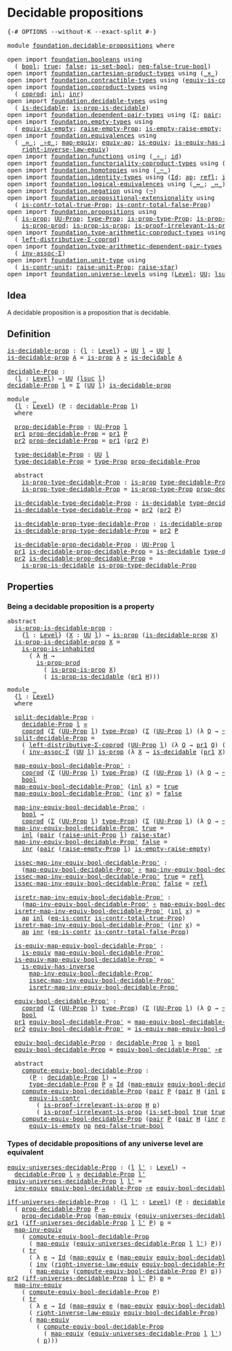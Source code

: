 # Decidable propositions

<pre class="Agda"><a id="35" class="Symbol">{-#</a> <a id="39" class="Keyword">OPTIONS</a> <a id="47" class="Pragma">--without-K</a> <a id="59" class="Pragma">--exact-split</a> <a id="73" class="Symbol">#-}</a>

<a id="78" class="Keyword">module</a> <a id="85" href="foundation.decidable-propositions.html" class="Module">foundation.decidable-propositions</a> <a id="119" class="Keyword">where</a>

<a id="126" class="Keyword">open</a> <a id="131" class="Keyword">import</a> <a id="138" href="foundation.booleans.html" class="Module">foundation.booleans</a> <a id="158" class="Keyword">using</a>
  <a id="166" class="Symbol">(</a> <a id="168" href="foundation.booleans.html#1074" class="Datatype">bool</a><a id="172" class="Symbol">;</a> <a id="174" href="foundation.booleans.html#1098" class="InductiveConstructor">true</a><a id="178" class="Symbol">;</a> <a id="180" href="foundation.booleans.html#1103" class="InductiveConstructor">false</a><a id="185" class="Symbol">;</a> <a id="187" href="foundation.booleans.html#2559" class="Function">is-set-bool</a><a id="198" class="Symbol">;</a> <a id="200" href="foundation.booleans.html#1695" class="Function">neq-false-true-bool</a><a id="219" class="Symbol">)</a>
<a id="221" class="Keyword">open</a> <a id="226" class="Keyword">import</a> <a id="233" href="foundation.cartesian-product-types.html" class="Module">foundation.cartesian-product-types</a> <a id="268" class="Keyword">using</a> <a id="274" class="Symbol">(</a><a id="275" href="foundation-core.cartesian-product-types.html#577" class="Function Operator">_×_</a><a id="278" class="Symbol">)</a>
<a id="280" class="Keyword">open</a> <a id="285" class="Keyword">import</a> <a id="292" href="foundation.contractible-types.html" class="Module">foundation.contractible-types</a> <a id="322" class="Keyword">using</a> <a id="328" class="Symbol">(</a><a id="329" href="foundation-core.contractible-types.html#4304" class="Function">equiv-is-contr</a><a id="343" class="Symbol">;</a> <a id="345" href="foundation-core.contractible-types.html#1299" class="Function">eq-is-contr</a><a id="356" class="Symbol">)</a>
<a id="358" class="Keyword">open</a> <a id="363" class="Keyword">import</a> <a id="370" href="foundation.coproduct-types.html" class="Module">foundation.coproduct-types</a> <a id="397" class="Keyword">using</a>
  <a id="405" class="Symbol">(</a> <a id="407" href="foundation.coproduct-types.html#1168" class="Datatype">coprod</a><a id="413" class="Symbol">;</a> <a id="415" href="foundation.coproduct-types.html#1239" class="InductiveConstructor">inl</a><a id="418" class="Symbol">;</a> <a id="420" href="foundation.coproduct-types.html#1262" class="InductiveConstructor">inr</a><a id="423" class="Symbol">)</a>
<a id="425" class="Keyword">open</a> <a id="430" class="Keyword">import</a> <a id="437" href="foundation.decidable-types.html" class="Module">foundation.decidable-types</a> <a id="464" class="Keyword">using</a>
  <a id="472" class="Symbol">(</a> <a id="474" href="foundation.decidable-types.html#1905" class="Function">is-decidable</a><a id="486" class="Symbol">;</a> <a id="488" href="foundation.decidable-types.html#7651" class="Function">is-prop-is-decidable</a><a id="508" class="Symbol">)</a>
<a id="510" class="Keyword">open</a> <a id="515" class="Keyword">import</a> <a id="522" href="foundation.dependent-pair-types.html" class="Module">foundation.dependent-pair-types</a> <a id="554" class="Keyword">using</a> <a id="560" class="Symbol">(</a><a id="561" href="foundation-core.dependent-pair-types.html#502" class="Record">Σ</a><a id="562" class="Symbol">;</a> <a id="564" href="foundation-core.dependent-pair-types.html#575" class="InductiveConstructor">pair</a><a id="568" class="Symbol">;</a> <a id="570" href="foundation-core.dependent-pair-types.html#592" class="Field">pr1</a><a id="573" class="Symbol">;</a> <a id="575" href="foundation-core.dependent-pair-types.html#604" class="Field">pr2</a><a id="578" class="Symbol">)</a>
<a id="580" class="Keyword">open</a> <a id="585" class="Keyword">import</a> <a id="592" href="foundation.empty-types.html" class="Module">foundation.empty-types</a> <a id="615" class="Keyword">using</a>
  <a id="623" class="Symbol">(</a> <a id="625" href="foundation-core.empty-types.html#2100" class="Function">equiv-is-empty</a><a id="639" class="Symbol">;</a> <a id="641" href="foundation.empty-types.html#2872" class="Function">raise-empty-Prop</a><a id="657" class="Symbol">;</a> <a id="659" href="foundation.empty-types.html#3022" class="Function">is-empty-raise-empty</a><a id="679" class="Symbol">;</a> <a id="681" href="foundation-core.empty-types.html#1147" class="Function">ex-falso</a><a id="689" class="Symbol">)</a>
<a id="691" class="Keyword">open</a> <a id="696" class="Keyword">import</a> <a id="703" href="foundation.equivalences.html" class="Module">foundation.equivalences</a> <a id="727" class="Keyword">using</a>
  <a id="735" class="Symbol">(</a> <a id="737" href="foundation-core.equivalences.html#1607" class="Function Operator">_≃_</a><a id="740" class="Symbol">;</a> <a id="742" href="foundation-core.equivalences.html#7855" class="Function Operator">_∘e_</a><a id="746" class="Symbol">;</a> <a id="748" href="foundation-core.equivalences.html#1807" class="Function">map-equiv</a><a id="757" class="Symbol">;</a> <a id="759" href="foundation-core.equivalences.html#16732" class="Function">equiv-ap</a><a id="767" class="Symbol">;</a> <a id="769" href="foundation-core.equivalences.html#1542" class="Function">is-equiv</a><a id="777" class="Symbol">;</a> <a id="779" href="foundation-core.equivalences.html#2999" class="Function">is-equiv-has-inverse</a><a id="799" class="Symbol">;</a> <a id="801" href="foundation-core.equivalences.html#5707" class="Function">inv-equiv</a><a id="810" class="Symbol">;</a> <a id="812" href="foundation-core.equivalences.html#5022" class="Function">map-inv-equiv</a><a id="825" class="Symbol">;</a>
    <a id="831" href="foundation.equivalences.html#15445" class="Function">right-inverse-law-equiv</a><a id="854" class="Symbol">)</a>
<a id="856" class="Keyword">open</a> <a id="861" class="Keyword">import</a> <a id="868" href="foundation.functions.html" class="Module">foundation.functions</a> <a id="889" class="Keyword">using</a> <a id="895" class="Symbol">(</a><a id="896" href="foundation-core.functions.html#407" class="Function Operator">_∘_</a><a id="899" class="Symbol">;</a> <a id="901" href="foundation-core.functions.html#309" class="Function">id</a><a id="903" class="Symbol">)</a>
<a id="905" class="Keyword">open</a> <a id="910" class="Keyword">import</a> <a id="917" href="foundation.functoriality-coproduct-types.html" class="Module">foundation.functoriality-coproduct-types</a> <a id="958" class="Keyword">using</a> <a id="964" class="Symbol">(</a><a id="965" href="foundation.functoriality-coproduct-types.html#4569" class="Function">equiv-coprod</a><a id="977" class="Symbol">)</a>
<a id="979" class="Keyword">open</a> <a id="984" class="Keyword">import</a> <a id="991" href="foundation.homotopies.html" class="Module">foundation.homotopies</a> <a id="1013" class="Keyword">using</a> <a id="1019" class="Symbol">(</a><a id="1020" href="foundation-core.homotopies.html#545" class="Function Operator">_~_</a><a id="1023" class="Symbol">)</a>
<a id="1025" class="Keyword">open</a> <a id="1030" class="Keyword">import</a> <a id="1037" href="foundation.identity-types.html" class="Module">foundation.identity-types</a> <a id="1063" class="Keyword">using</a> <a id="1069" class="Symbol">(</a><a id="1070" href="foundation-core.identity-types.html#641" class="Datatype">Id</a><a id="1072" class="Symbol">;</a> <a id="1074" href="foundation-core.identity-types.html#2853" class="Function">ap</a><a id="1076" class="Symbol">;</a> <a id="1078" href="foundation-core.identity-types.html#694" class="InductiveConstructor">refl</a><a id="1082" class="Symbol">;</a> <a id="1084" href="foundation-core.identity-types.html#1552" class="Function">inv</a><a id="1087" class="Symbol">;</a> <a id="1089" href="foundation-core.identity-types.html#4583" class="Function">tr</a><a id="1091" class="Symbol">)</a>
<a id="1093" class="Keyword">open</a> <a id="1098" class="Keyword">import</a> <a id="1105" href="foundation.logical-equivalences.html" class="Module">foundation.logical-equivalences</a> <a id="1137" class="Keyword">using</a> <a id="1143" class="Symbol">(</a><a id="1144" href="foundation-core.logical-equivalences.html#886" class="Function Operator">_↔_</a><a id="1147" class="Symbol">;</a> <a id="1149" href="foundation-core.logical-equivalences.html#1025" class="Function Operator">_⇔_</a><a id="1152" class="Symbol">)</a>
<a id="1154" class="Keyword">open</a> <a id="1159" class="Keyword">import</a> <a id="1166" href="foundation.negation.html" class="Module">foundation.negation</a> <a id="1186" class="Keyword">using</a> <a id="1192" class="Symbol">(</a><a id="1193" href="foundation-core.negation.html#452" class="Function">¬</a><a id="1194" class="Symbol">)</a>
<a id="1196" class="Keyword">open</a> <a id="1201" class="Keyword">import</a> <a id="1208" href="foundation.propositional-extensionality.html" class="Module">foundation.propositional-extensionality</a> <a id="1248" class="Keyword">using</a>
  <a id="1256" class="Symbol">(</a> <a id="1258" href="foundation.propositional-extensionality.html#3837" class="Function">is-contr-total-true-Prop</a><a id="1282" class="Symbol">;</a> <a id="1284" href="foundation.propositional-extensionality.html#4601" class="Function">is-contr-total-false-Prop</a><a id="1309" class="Symbol">)</a>
<a id="1311" class="Keyword">open</a> <a id="1316" class="Keyword">import</a> <a id="1323" href="foundation.propositions.html" class="Module">foundation.propositions</a> <a id="1347" class="Keyword">using</a>
  <a id="1355" class="Symbol">(</a> <a id="1357" href="foundation-core.propositions.html#1295" class="Function">is-prop</a><a id="1364" class="Symbol">;</a> <a id="1366" href="foundation-core.propositions.html#1380" class="Function">UU-Prop</a><a id="1373" class="Symbol">;</a> <a id="1375" href="foundation-core.propositions.html#1482" class="Function">type-Prop</a><a id="1384" class="Symbol">;</a> <a id="1386" href="foundation-core.propositions.html#1549" class="Function">is-prop-type-Prop</a><a id="1403" class="Symbol">;</a> <a id="1405" href="foundation-core.propositions.html#1962" class="Function">is-prop-is-inhabited</a><a id="1425" class="Symbol">;</a>
    <a id="1431" href="foundation-core.propositions.html#5714" class="Function">is-prop-prod</a><a id="1443" class="Symbol">;</a> <a id="1445" href="foundation-core.propositions.html#10900" class="Function">is-prop-is-prop</a><a id="1460" class="Symbol">;</a> <a id="1462" href="foundation-core.propositions.html#3036" class="Function">is-proof-irrelevant-is-prop</a><a id="1489" class="Symbol">)</a>
<a id="1491" class="Keyword">open</a> <a id="1496" class="Keyword">import</a> <a id="1503" href="foundation.type-arithmetic-coproduct-types.html" class="Module">foundation.type-arithmetic-coproduct-types</a> <a id="1546" class="Keyword">using</a>
  <a id="1554" class="Symbol">(</a> <a id="1556" href="foundation.type-arithmetic-coproduct-types.html#7217" class="Function">left-distributive-Σ-coprod</a><a id="1582" class="Symbol">)</a>
<a id="1584" class="Keyword">open</a> <a id="1589" class="Keyword">import</a> <a id="1596" href="foundation.type-arithmetic-dependent-pair-types.html" class="Module">foundation.type-arithmetic-dependent-pair-types</a> <a id="1644" class="Keyword">using</a>
  <a id="1652" class="Symbol">(</a> <a id="1654" href="foundation-core.type-arithmetic-dependent-pair-types.html#5795" class="Function">inv-assoc-Σ</a><a id="1665" class="Symbol">)</a>
<a id="1667" class="Keyword">open</a> <a id="1672" class="Keyword">import</a> <a id="1679" href="foundation.unit-type.html" class="Module">foundation.unit-type</a> <a id="1700" class="Keyword">using</a>
  <a id="1708" class="Symbol">(</a> <a id="1710" href="foundation.unit-type.html#2015" class="Function">is-contr-unit</a><a id="1723" class="Symbol">;</a> <a id="1725" href="foundation.unit-type.html#3593" class="Function">raise-unit-Prop</a><a id="1740" class="Symbol">;</a> <a id="1742" href="foundation.unit-type.html#1779" class="Function">raise-star</a><a id="1752" class="Symbol">)</a>
<a id="1754" class="Keyword">open</a> <a id="1759" class="Keyword">import</a> <a id="1766" href="foundation.universe-levels.html" class="Module">foundation.universe-levels</a> <a id="1793" class="Keyword">using</a> <a id="1799" class="Symbol">(</a><a id="1800" href="Agda.Primitive.html#597" class="Postulate">Level</a><a id="1805" class="Symbol">;</a> <a id="1807" href="foundation-core.universe-levels.html#222" class="Primitive">UU</a><a id="1809" class="Symbol">;</a> <a id="1811" href="Agda.Primitive.html#780" class="Primitive">lsuc</a><a id="1815" class="Symbol">;</a> <a id="1817" href="Agda.Primitive.html#764" class="Primitive">lzero</a><a id="1822" class="Symbol">)</a>
</pre>
## Idea

A decidable proposition is a proposition that is decidable.

## Definition

<pre class="Agda"><a id="is-decidable-prop"></a><a id="1922" href="foundation.decidable-propositions.html#1922" class="Function">is-decidable-prop</a> <a id="1940" class="Symbol">:</a> <a id="1942" class="Symbol">{</a><a id="1943" href="foundation.decidable-propositions.html#1943" class="Bound">l</a> <a id="1945" class="Symbol">:</a> <a id="1947" href="Agda.Primitive.html#597" class="Postulate">Level</a><a id="1952" class="Symbol">}</a> <a id="1954" class="Symbol">→</a> <a id="1956" href="foundation-core.universe-levels.html#222" class="Primitive">UU</a> <a id="1959" href="foundation.decidable-propositions.html#1943" class="Bound">l</a> <a id="1961" class="Symbol">→</a> <a id="1963" href="foundation-core.universe-levels.html#222" class="Primitive">UU</a> <a id="1966" href="foundation.decidable-propositions.html#1943" class="Bound">l</a>
<a id="1968" href="foundation.decidable-propositions.html#1922" class="Function">is-decidable-prop</a> <a id="1986" href="foundation.decidable-propositions.html#1986" class="Bound">A</a> <a id="1988" class="Symbol">=</a> <a id="1990" href="foundation-core.propositions.html#1295" class="Function">is-prop</a> <a id="1998" href="foundation.decidable-propositions.html#1986" class="Bound">A</a> <a id="2000" href="foundation-core.cartesian-product-types.html#577" class="Function Operator">×</a> <a id="2002" href="foundation.decidable-types.html#1905" class="Function">is-decidable</a> <a id="2015" href="foundation.decidable-propositions.html#1986" class="Bound">A</a>

<a id="decidable-Prop"></a><a id="2018" href="foundation.decidable-propositions.html#2018" class="Function">decidable-Prop</a> <a id="2033" class="Symbol">:</a>
  <a id="2037" class="Symbol">(</a><a id="2038" href="foundation.decidable-propositions.html#2038" class="Bound">l</a> <a id="2040" class="Symbol">:</a> <a id="2042" href="Agda.Primitive.html#597" class="Postulate">Level</a><a id="2047" class="Symbol">)</a> <a id="2049" class="Symbol">→</a> <a id="2051" href="foundation-core.universe-levels.html#222" class="Primitive">UU</a> <a id="2054" class="Symbol">(</a><a id="2055" href="Agda.Primitive.html#780" class="Primitive">lsuc</a> <a id="2060" href="foundation.decidable-propositions.html#2038" class="Bound">l</a><a id="2061" class="Symbol">)</a>
<a id="2063" href="foundation.decidable-propositions.html#2018" class="Function">decidable-Prop</a> <a id="2078" href="foundation.decidable-propositions.html#2078" class="Bound">l</a> <a id="2080" class="Symbol">=</a> <a id="2082" href="foundation-core.dependent-pair-types.html#502" class="Record">Σ</a> <a id="2084" class="Symbol">(</a><a id="2085" href="foundation-core.universe-levels.html#222" class="Primitive">UU</a> <a id="2088" href="foundation.decidable-propositions.html#2078" class="Bound">l</a><a id="2089" class="Symbol">)</a> <a id="2091" href="foundation.decidable-propositions.html#1922" class="Function">is-decidable-prop</a>

<a id="2110" class="Keyword">module</a> <a id="2117" href="foundation.decidable-propositions.html#2117" class="Module">_</a>
  <a id="2121" class="Symbol">{</a><a id="2122" href="foundation.decidable-propositions.html#2122" class="Bound">l</a> <a id="2124" class="Symbol">:</a> <a id="2126" href="Agda.Primitive.html#597" class="Postulate">Level</a><a id="2131" class="Symbol">}</a> <a id="2133" class="Symbol">(</a><a id="2134" href="foundation.decidable-propositions.html#2134" class="Bound">P</a> <a id="2136" class="Symbol">:</a> <a id="2138" href="foundation.decidable-propositions.html#2018" class="Function">decidable-Prop</a> <a id="2153" href="foundation.decidable-propositions.html#2122" class="Bound">l</a><a id="2154" class="Symbol">)</a>
  <a id="2158" class="Keyword">where</a>

  <a id="2167" href="foundation.decidable-propositions.html#2167" class="Function">prop-decidable-Prop</a> <a id="2187" class="Symbol">:</a> <a id="2189" href="foundation-core.propositions.html#1380" class="Function">UU-Prop</a> <a id="2197" href="foundation.decidable-propositions.html#2122" class="Bound">l</a>
  <a id="2201" href="foundation-core.dependent-pair-types.html#592" class="Field">pr1</a> <a id="2205" href="foundation.decidable-propositions.html#2167" class="Function">prop-decidable-Prop</a> <a id="2225" class="Symbol">=</a> <a id="2227" href="foundation-core.dependent-pair-types.html#592" class="Field">pr1</a> <a id="2231" href="foundation.decidable-propositions.html#2134" class="Bound">P</a>
  <a id="2235" href="foundation-core.dependent-pair-types.html#604" class="Field">pr2</a> <a id="2239" href="foundation.decidable-propositions.html#2167" class="Function">prop-decidable-Prop</a> <a id="2259" class="Symbol">=</a> <a id="2261" href="foundation-core.dependent-pair-types.html#592" class="Field">pr1</a> <a id="2265" class="Symbol">(</a><a id="2266" href="foundation-core.dependent-pair-types.html#604" class="Field">pr2</a> <a id="2270" href="foundation.decidable-propositions.html#2134" class="Bound">P</a><a id="2271" class="Symbol">)</a>

  <a id="2276" href="foundation.decidable-propositions.html#2276" class="Function">type-decidable-Prop</a> <a id="2296" class="Symbol">:</a> <a id="2298" href="foundation-core.universe-levels.html#222" class="Primitive">UU</a> <a id="2301" href="foundation.decidable-propositions.html#2122" class="Bound">l</a>
  <a id="2305" href="foundation.decidable-propositions.html#2276" class="Function">type-decidable-Prop</a> <a id="2325" class="Symbol">=</a> <a id="2327" href="foundation-core.propositions.html#1482" class="Function">type-Prop</a> <a id="2337" href="foundation.decidable-propositions.html#2167" class="Function">prop-decidable-Prop</a>

  <a id="2360" class="Keyword">abstract</a>
    <a id="2373" href="foundation.decidable-propositions.html#2373" class="Function">is-prop-type-decidable-Prop</a> <a id="2401" class="Symbol">:</a> <a id="2403" href="foundation-core.propositions.html#1295" class="Function">is-prop</a> <a id="2411" href="foundation.decidable-propositions.html#2276" class="Function">type-decidable-Prop</a>
    <a id="2435" href="foundation.decidable-propositions.html#2373" class="Function">is-prop-type-decidable-Prop</a> <a id="2463" class="Symbol">=</a> <a id="2465" href="foundation-core.propositions.html#1549" class="Function">is-prop-type-Prop</a> <a id="2483" href="foundation.decidable-propositions.html#2167" class="Function">prop-decidable-Prop</a>

  <a id="2506" href="foundation.decidable-propositions.html#2506" class="Function">is-decidable-type-decidable-Prop</a> <a id="2539" class="Symbol">:</a> <a id="2541" href="foundation.decidable-types.html#1905" class="Function">is-decidable</a> <a id="2554" href="foundation.decidable-propositions.html#2276" class="Function">type-decidable-Prop</a>
  <a id="2576" href="foundation.decidable-propositions.html#2506" class="Function">is-decidable-type-decidable-Prop</a> <a id="2609" class="Symbol">=</a> <a id="2611" href="foundation-core.dependent-pair-types.html#604" class="Field">pr2</a> <a id="2615" class="Symbol">(</a><a id="2616" href="foundation-core.dependent-pair-types.html#604" class="Field">pr2</a> <a id="2620" href="foundation.decidable-propositions.html#2134" class="Bound">P</a><a id="2621" class="Symbol">)</a>

  <a id="2626" href="foundation.decidable-propositions.html#2626" class="Function">is-decidable-prop-type-decidable-Prop</a> <a id="2664" class="Symbol">:</a> <a id="2666" href="foundation.decidable-propositions.html#1922" class="Function">is-decidable-prop</a> <a id="2684" href="foundation.decidable-propositions.html#2276" class="Function">type-decidable-Prop</a>
  <a id="2706" href="foundation.decidable-propositions.html#2626" class="Function">is-decidable-prop-type-decidable-Prop</a> <a id="2744" class="Symbol">=</a> <a id="2746" href="foundation-core.dependent-pair-types.html#604" class="Field">pr2</a> <a id="2750" href="foundation.decidable-propositions.html#2134" class="Bound">P</a>

  <a id="2755" href="foundation.decidable-propositions.html#2755" class="Function">is-decidable-prop-decidable-Prop</a> <a id="2788" class="Symbol">:</a> <a id="2790" href="foundation-core.propositions.html#1380" class="Function">UU-Prop</a> <a id="2798" href="foundation.decidable-propositions.html#2122" class="Bound">l</a>
  <a id="2802" href="foundation-core.dependent-pair-types.html#592" class="Field">pr1</a> <a id="2806" href="foundation.decidable-propositions.html#2755" class="Function">is-decidable-prop-decidable-Prop</a> <a id="2839" class="Symbol">=</a> <a id="2841" href="foundation.decidable-types.html#1905" class="Function">is-decidable</a> <a id="2854" href="foundation.decidable-propositions.html#2276" class="Function">type-decidable-Prop</a>
  <a id="2876" href="foundation-core.dependent-pair-types.html#604" class="Field">pr2</a> <a id="2880" href="foundation.decidable-propositions.html#2755" class="Function">is-decidable-prop-decidable-Prop</a> <a id="2913" class="Symbol">=</a>
    <a id="2919" href="foundation.decidable-types.html#7651" class="Function">is-prop-is-decidable</a> <a id="2940" href="foundation.decidable-propositions.html#2373" class="Function">is-prop-type-decidable-Prop</a>
</pre>
## Properties

### Being a decidable proposition is a property

<pre class="Agda"><a id="3045" class="Keyword">abstract</a>
  <a id="is-prop-is-decidable-prop"></a><a id="3056" href="foundation.decidable-propositions.html#3056" class="Function">is-prop-is-decidable-prop</a> <a id="3082" class="Symbol">:</a>
    <a id="3088" class="Symbol">{</a><a id="3089" href="foundation.decidable-propositions.html#3089" class="Bound">l</a> <a id="3091" class="Symbol">:</a> <a id="3093" href="Agda.Primitive.html#597" class="Postulate">Level</a><a id="3098" class="Symbol">}</a> <a id="3100" class="Symbol">(</a><a id="3101" href="foundation.decidable-propositions.html#3101" class="Bound">X</a> <a id="3103" class="Symbol">:</a> <a id="3105" href="foundation-core.universe-levels.html#222" class="Primitive">UU</a> <a id="3108" href="foundation.decidable-propositions.html#3089" class="Bound">l</a><a id="3109" class="Symbol">)</a> <a id="3111" class="Symbol">→</a> <a id="3113" href="foundation-core.propositions.html#1295" class="Function">is-prop</a> <a id="3121" class="Symbol">(</a><a id="3122" href="foundation.decidable-propositions.html#1922" class="Function">is-decidable-prop</a> <a id="3140" href="foundation.decidable-propositions.html#3101" class="Bound">X</a><a id="3141" class="Symbol">)</a>
  <a id="3145" href="foundation.decidable-propositions.html#3056" class="Function">is-prop-is-decidable-prop</a> <a id="3171" href="foundation.decidable-propositions.html#3171" class="Bound">X</a> <a id="3173" class="Symbol">=</a>
    <a id="3179" href="foundation-core.propositions.html#1962" class="Function">is-prop-is-inhabited</a>
      <a id="3206" class="Symbol">(</a> <a id="3208" class="Symbol">λ</a> <a id="3210" href="foundation.decidable-propositions.html#3210" class="Bound">H</a> <a id="3212" class="Symbol">→</a>
        <a id="3222" href="foundation-core.propositions.html#5714" class="Function">is-prop-prod</a>
          <a id="3245" class="Symbol">(</a> <a id="3247" href="foundation-core.propositions.html#10900" class="Function">is-prop-is-prop</a> <a id="3263" href="foundation.decidable-propositions.html#3171" class="Bound">X</a><a id="3264" class="Symbol">)</a>
          <a id="3276" class="Symbol">(</a> <a id="3278" href="foundation.decidable-types.html#7651" class="Function">is-prop-is-decidable</a> <a id="3299" class="Symbol">(</a><a id="3300" href="foundation-core.dependent-pair-types.html#592" class="Field">pr1</a> <a id="3304" href="foundation.decidable-propositions.html#3210" class="Bound">H</a><a id="3305" class="Symbol">)))</a>
</pre>
<pre class="Agda"><a id="3322" class="Keyword">module</a> <a id="3329" href="foundation.decidable-propositions.html#3329" class="Module">_</a>
  <a id="3333" class="Symbol">{</a><a id="3334" href="foundation.decidable-propositions.html#3334" class="Bound">l</a> <a id="3336" class="Symbol">:</a> <a id="3338" href="Agda.Primitive.html#597" class="Postulate">Level</a><a id="3343" class="Symbol">}</a>
  <a id="3347" class="Keyword">where</a>
  
  <a id="3358" href="foundation.decidable-propositions.html#3358" class="Function">split-decidable-Prop</a> <a id="3379" class="Symbol">:</a>
    <a id="3385" href="foundation.decidable-propositions.html#2018" class="Function">decidable-Prop</a> <a id="3400" href="foundation.decidable-propositions.html#3334" class="Bound">l</a> <a id="3402" href="foundation-core.equivalences.html#1607" class="Function Operator">≃</a>
    <a id="3408" href="foundation.coproduct-types.html#1168" class="Datatype">coprod</a> <a id="3415" class="Symbol">(</a><a id="3416" href="foundation-core.dependent-pair-types.html#502" class="Record">Σ</a> <a id="3418" class="Symbol">(</a><a id="3419" href="foundation-core.propositions.html#1380" class="Function">UU-Prop</a> <a id="3427" href="foundation.decidable-propositions.html#3334" class="Bound">l</a><a id="3428" class="Symbol">)</a> <a id="3430" href="foundation-core.propositions.html#1482" class="Function">type-Prop</a><a id="3439" class="Symbol">)</a> <a id="3441" class="Symbol">(</a><a id="3442" href="foundation-core.dependent-pair-types.html#502" class="Record">Σ</a> <a id="3444" class="Symbol">(</a><a id="3445" href="foundation-core.propositions.html#1380" class="Function">UU-Prop</a> <a id="3453" href="foundation.decidable-propositions.html#3334" class="Bound">l</a><a id="3454" class="Symbol">)</a> <a id="3456" class="Symbol">(λ</a> <a id="3459" href="foundation.decidable-propositions.html#3459" class="Bound">Q</a> <a id="3461" class="Symbol">→</a> <a id="3463" href="foundation-core.negation.html#452" class="Function">¬</a> <a id="3465" class="Symbol">(</a><a id="3466" href="foundation-core.propositions.html#1482" class="Function">type-Prop</a> <a id="3476" href="foundation.decidable-propositions.html#3459" class="Bound">Q</a><a id="3477" class="Symbol">)))</a>
  <a id="3483" href="foundation.decidable-propositions.html#3358" class="Function">split-decidable-Prop</a> <a id="3504" class="Symbol">=</a>
    <a id="3510" class="Symbol">(</a> <a id="3512" href="foundation.type-arithmetic-coproduct-types.html#7217" class="Function">left-distributive-Σ-coprod</a> <a id="3539" class="Symbol">(</a><a id="3540" href="foundation-core.propositions.html#1380" class="Function">UU-Prop</a> <a id="3548" href="foundation.decidable-propositions.html#3334" class="Bound">l</a><a id="3549" class="Symbol">)</a> <a id="3551" class="Symbol">(λ</a> <a id="3554" href="foundation.decidable-propositions.html#3554" class="Bound">Q</a> <a id="3556" class="Symbol">→</a> <a id="3558" href="foundation-core.dependent-pair-types.html#592" class="Field">pr1</a> <a id="3562" href="foundation.decidable-propositions.html#3554" class="Bound">Q</a><a id="3563" class="Symbol">)</a> <a id="3565" class="Symbol">(λ</a> <a id="3568" href="foundation.decidable-propositions.html#3568" class="Bound">Q</a> <a id="3570" class="Symbol">→</a> <a id="3572" href="foundation-core.negation.html#452" class="Function">¬</a> <a id="3574" class="Symbol">(</a><a id="3575" href="foundation-core.dependent-pair-types.html#592" class="Field">pr1</a> <a id="3579" href="foundation.decidable-propositions.html#3568" class="Bound">Q</a><a id="3580" class="Symbol">)))</a> <a id="3584" href="foundation-core.equivalences.html#7855" class="Function Operator">∘e</a>
    <a id="3591" class="Symbol">(</a> <a id="3593" href="foundation-core.type-arithmetic-dependent-pair-types.html#5795" class="Function">inv-assoc-Σ</a> <a id="3605" class="Symbol">(</a><a id="3606" href="foundation-core.universe-levels.html#222" class="Primitive">UU</a> <a id="3609" href="foundation.decidable-propositions.html#3334" class="Bound">l</a><a id="3610" class="Symbol">)</a> <a id="3612" href="foundation-core.propositions.html#1295" class="Function">is-prop</a> <a id="3620" class="Symbol">(λ</a> <a id="3623" href="foundation.decidable-propositions.html#3623" class="Bound">X</a> <a id="3625" class="Symbol">→</a> <a id="3627" href="foundation.decidable-types.html#1905" class="Function">is-decidable</a> <a id="3640" class="Symbol">(</a><a id="3641" href="foundation-core.dependent-pair-types.html#592" class="Field">pr1</a> <a id="3645" href="foundation.decidable-propositions.html#3623" class="Bound">X</a><a id="3646" class="Symbol">)))</a>

  <a id="3653" href="foundation.decidable-propositions.html#3653" class="Function">map-equiv-bool-decidable-Prop&#39;</a> <a id="3684" class="Symbol">:</a>
    <a id="3690" href="foundation.coproduct-types.html#1168" class="Datatype">coprod</a> <a id="3697" class="Symbol">(</a><a id="3698" href="foundation-core.dependent-pair-types.html#502" class="Record">Σ</a> <a id="3700" class="Symbol">(</a><a id="3701" href="foundation-core.propositions.html#1380" class="Function">UU-Prop</a> <a id="3709" href="foundation.decidable-propositions.html#3334" class="Bound">l</a><a id="3710" class="Symbol">)</a> <a id="3712" href="foundation-core.propositions.html#1482" class="Function">type-Prop</a><a id="3721" class="Symbol">)</a> <a id="3723" class="Symbol">(</a><a id="3724" href="foundation-core.dependent-pair-types.html#502" class="Record">Σ</a> <a id="3726" class="Symbol">(</a><a id="3727" href="foundation-core.propositions.html#1380" class="Function">UU-Prop</a> <a id="3735" href="foundation.decidable-propositions.html#3334" class="Bound">l</a><a id="3736" class="Symbol">)</a> <a id="3738" class="Symbol">(λ</a> <a id="3741" href="foundation.decidable-propositions.html#3741" class="Bound">Q</a> <a id="3743" class="Symbol">→</a> <a id="3745" href="foundation-core.negation.html#452" class="Function">¬</a> <a id="3747" class="Symbol">(</a><a id="3748" href="foundation-core.propositions.html#1482" class="Function">type-Prop</a> <a id="3758" href="foundation.decidable-propositions.html#3741" class="Bound">Q</a><a id="3759" class="Symbol">)))</a> <a id="3763" class="Symbol">→</a>
    <a id="3769" href="foundation.booleans.html#1074" class="Datatype">bool</a>
  <a id="3776" href="foundation.decidable-propositions.html#3653" class="Function">map-equiv-bool-decidable-Prop&#39;</a> <a id="3807" class="Symbol">(</a><a id="3808" href="foundation.coproduct-types.html#1239" class="InductiveConstructor">inl</a> <a id="3812" href="foundation.decidable-propositions.html#3812" class="Bound">x</a><a id="3813" class="Symbol">)</a> <a id="3815" class="Symbol">=</a> <a id="3817" href="foundation.booleans.html#1098" class="InductiveConstructor">true</a>
  <a id="3824" href="foundation.decidable-propositions.html#3653" class="Function">map-equiv-bool-decidable-Prop&#39;</a> <a id="3855" class="Symbol">(</a><a id="3856" href="foundation.coproduct-types.html#1262" class="InductiveConstructor">inr</a> <a id="3860" href="foundation.decidable-propositions.html#3860" class="Bound">x</a><a id="3861" class="Symbol">)</a> <a id="3863" class="Symbol">=</a> <a id="3865" href="foundation.booleans.html#1103" class="InductiveConstructor">false</a>

  <a id="3874" href="foundation.decidable-propositions.html#3874" class="Function">map-inv-equiv-bool-decidable-Prop&#39;</a> <a id="3909" class="Symbol">:</a>
    <a id="3915" href="foundation.booleans.html#1074" class="Datatype">bool</a> <a id="3920" class="Symbol">→</a>
    <a id="3926" href="foundation.coproduct-types.html#1168" class="Datatype">coprod</a> <a id="3933" class="Symbol">(</a><a id="3934" href="foundation-core.dependent-pair-types.html#502" class="Record">Σ</a> <a id="3936" class="Symbol">(</a><a id="3937" href="foundation-core.propositions.html#1380" class="Function">UU-Prop</a> <a id="3945" href="foundation.decidable-propositions.html#3334" class="Bound">l</a><a id="3946" class="Symbol">)</a> <a id="3948" href="foundation-core.propositions.html#1482" class="Function">type-Prop</a><a id="3957" class="Symbol">)</a> <a id="3959" class="Symbol">(</a><a id="3960" href="foundation-core.dependent-pair-types.html#502" class="Record">Σ</a> <a id="3962" class="Symbol">(</a><a id="3963" href="foundation-core.propositions.html#1380" class="Function">UU-Prop</a> <a id="3971" href="foundation.decidable-propositions.html#3334" class="Bound">l</a><a id="3972" class="Symbol">)</a> <a id="3974" class="Symbol">(λ</a> <a id="3977" href="foundation.decidable-propositions.html#3977" class="Bound">Q</a> <a id="3979" class="Symbol">→</a> <a id="3981" href="foundation-core.negation.html#452" class="Function">¬</a> <a id="3983" class="Symbol">(</a><a id="3984" href="foundation-core.propositions.html#1482" class="Function">type-Prop</a> <a id="3994" href="foundation.decidable-propositions.html#3977" class="Bound">Q</a><a id="3995" class="Symbol">)))</a>
  <a id="4001" href="foundation.decidable-propositions.html#3874" class="Function">map-inv-equiv-bool-decidable-Prop&#39;</a> <a id="4036" href="foundation.booleans.html#1098" class="InductiveConstructor">true</a> <a id="4041" class="Symbol">=</a>
    <a id="4047" href="foundation.coproduct-types.html#1239" class="InductiveConstructor">inl</a> <a id="4051" class="Symbol">(</a><a id="4052" href="foundation-core.dependent-pair-types.html#575" class="InductiveConstructor">pair</a> <a id="4057" class="Symbol">(</a><a id="4058" href="foundation.unit-type.html#3593" class="Function">raise-unit-Prop</a> <a id="4074" href="foundation.decidable-propositions.html#3334" class="Bound">l</a><a id="4075" class="Symbol">)</a> <a id="4077" href="foundation.unit-type.html#1779" class="Function">raise-star</a><a id="4087" class="Symbol">)</a>
  <a id="4091" href="foundation.decidable-propositions.html#3874" class="Function">map-inv-equiv-bool-decidable-Prop&#39;</a> <a id="4126" href="foundation.booleans.html#1103" class="InductiveConstructor">false</a> <a id="4132" class="Symbol">=</a>
    <a id="4138" href="foundation.coproduct-types.html#1262" class="InductiveConstructor">inr</a> <a id="4142" class="Symbol">(</a><a id="4143" href="foundation-core.dependent-pair-types.html#575" class="InductiveConstructor">pair</a> <a id="4148" class="Symbol">(</a><a id="4149" href="foundation.empty-types.html#2872" class="Function">raise-empty-Prop</a> <a id="4166" href="foundation.decidable-propositions.html#3334" class="Bound">l</a><a id="4167" class="Symbol">)</a> <a id="4169" href="foundation.empty-types.html#3022" class="Function">is-empty-raise-empty</a><a id="4189" class="Symbol">)</a>

  <a id="4194" href="foundation.decidable-propositions.html#4194" class="Function">issec-map-inv-equiv-bool-decidable-Prop&#39;</a> <a id="4235" class="Symbol">:</a>
    <a id="4241" class="Symbol">(</a><a id="4242" href="foundation.decidable-propositions.html#3653" class="Function">map-equiv-bool-decidable-Prop&#39;</a> <a id="4273" href="foundation-core.functions.html#407" class="Function Operator">∘</a> <a id="4275" href="foundation.decidable-propositions.html#3874" class="Function">map-inv-equiv-bool-decidable-Prop&#39;</a><a id="4309" class="Symbol">)</a> <a id="4311" href="foundation-core.homotopies.html#545" class="Function Operator">~</a> <a id="4313" href="foundation-core.functions.html#309" class="Function">id</a>
  <a id="4318" href="foundation.decidable-propositions.html#4194" class="Function">issec-map-inv-equiv-bool-decidable-Prop&#39;</a> <a id="4359" href="foundation.booleans.html#1098" class="InductiveConstructor">true</a> <a id="4364" class="Symbol">=</a> <a id="4366" href="foundation-core.identity-types.html#694" class="InductiveConstructor">refl</a>
  <a id="4373" href="foundation.decidable-propositions.html#4194" class="Function">issec-map-inv-equiv-bool-decidable-Prop&#39;</a> <a id="4414" href="foundation.booleans.html#1103" class="InductiveConstructor">false</a> <a id="4420" class="Symbol">=</a> <a id="4422" href="foundation-core.identity-types.html#694" class="InductiveConstructor">refl</a>

  <a id="4430" href="foundation.decidable-propositions.html#4430" class="Function">isretr-map-inv-equiv-bool-decidable-Prop&#39;</a> <a id="4472" class="Symbol">:</a>
    <a id="4478" class="Symbol">(</a><a id="4479" href="foundation.decidable-propositions.html#3874" class="Function">map-inv-equiv-bool-decidable-Prop&#39;</a> <a id="4514" href="foundation-core.functions.html#407" class="Function Operator">∘</a> <a id="4516" href="foundation.decidable-propositions.html#3653" class="Function">map-equiv-bool-decidable-Prop&#39;</a><a id="4546" class="Symbol">)</a> <a id="4548" href="foundation-core.homotopies.html#545" class="Function Operator">~</a> <a id="4550" href="foundation-core.functions.html#309" class="Function">id</a>
  <a id="4555" href="foundation.decidable-propositions.html#4430" class="Function">isretr-map-inv-equiv-bool-decidable-Prop&#39;</a> <a id="4597" class="Symbol">(</a><a id="4598" href="foundation.coproduct-types.html#1239" class="InductiveConstructor">inl</a> <a id="4602" href="foundation.decidable-propositions.html#4602" class="Bound">x</a><a id="4603" class="Symbol">)</a> <a id="4605" class="Symbol">=</a>
    <a id="4611" href="foundation-core.identity-types.html#2853" class="Function">ap</a> <a id="4614" href="foundation.coproduct-types.html#1239" class="InductiveConstructor">inl</a> <a id="4618" class="Symbol">(</a><a id="4619" href="foundation-core.contractible-types.html#1299" class="Function">eq-is-contr</a> <a id="4631" href="foundation.propositional-extensionality.html#3837" class="Function">is-contr-total-true-Prop</a><a id="4655" class="Symbol">)</a>
  <a id="4659" href="foundation.decidable-propositions.html#4430" class="Function">isretr-map-inv-equiv-bool-decidable-Prop&#39;</a> <a id="4701" class="Symbol">(</a><a id="4702" href="foundation.coproduct-types.html#1262" class="InductiveConstructor">inr</a> <a id="4706" href="foundation.decidable-propositions.html#4706" class="Bound">x</a><a id="4707" class="Symbol">)</a> <a id="4709" class="Symbol">=</a>
    <a id="4715" href="foundation-core.identity-types.html#2853" class="Function">ap</a> <a id="4718" href="foundation.coproduct-types.html#1262" class="InductiveConstructor">inr</a> <a id="4722" class="Symbol">(</a><a id="4723" href="foundation-core.contractible-types.html#1299" class="Function">eq-is-contr</a> <a id="4735" href="foundation.propositional-extensionality.html#4601" class="Function">is-contr-total-false-Prop</a><a id="4760" class="Symbol">)</a>

  <a id="4765" href="foundation.decidable-propositions.html#4765" class="Function">is-equiv-map-equiv-bool-decidable-Prop&#39;</a> <a id="4805" class="Symbol">:</a>
    <a id="4811" href="foundation-core.equivalences.html#1542" class="Function">is-equiv</a> <a id="4820" href="foundation.decidable-propositions.html#3653" class="Function">map-equiv-bool-decidable-Prop&#39;</a>
  <a id="4853" href="foundation.decidable-propositions.html#4765" class="Function">is-equiv-map-equiv-bool-decidable-Prop&#39;</a> <a id="4893" class="Symbol">=</a>
    <a id="4899" href="foundation-core.equivalences.html#2999" class="Function">is-equiv-has-inverse</a>
      <a id="4926" href="foundation.decidable-propositions.html#3874" class="Function">map-inv-equiv-bool-decidable-Prop&#39;</a>
      <a id="4967" href="foundation.decidable-propositions.html#4194" class="Function">issec-map-inv-equiv-bool-decidable-Prop&#39;</a>
      <a id="5014" href="foundation.decidable-propositions.html#4430" class="Function">isretr-map-inv-equiv-bool-decidable-Prop&#39;</a>

  <a id="5059" href="foundation.decidable-propositions.html#5059" class="Function">equiv-bool-decidable-Prop&#39;</a> <a id="5086" class="Symbol">:</a>
    <a id="5092" href="foundation.coproduct-types.html#1168" class="Datatype">coprod</a> <a id="5099" class="Symbol">(</a><a id="5100" href="foundation-core.dependent-pair-types.html#502" class="Record">Σ</a> <a id="5102" class="Symbol">(</a><a id="5103" href="foundation-core.propositions.html#1380" class="Function">UU-Prop</a> <a id="5111" href="foundation.decidable-propositions.html#3334" class="Bound">l</a><a id="5112" class="Symbol">)</a> <a id="5114" href="foundation-core.propositions.html#1482" class="Function">type-Prop</a><a id="5123" class="Symbol">)</a> <a id="5125" class="Symbol">(</a><a id="5126" href="foundation-core.dependent-pair-types.html#502" class="Record">Σ</a> <a id="5128" class="Symbol">(</a><a id="5129" href="foundation-core.propositions.html#1380" class="Function">UU-Prop</a> <a id="5137" href="foundation.decidable-propositions.html#3334" class="Bound">l</a><a id="5138" class="Symbol">)</a> <a id="5140" class="Symbol">(λ</a> <a id="5143" href="foundation.decidable-propositions.html#5143" class="Bound">Q</a> <a id="5145" class="Symbol">→</a> <a id="5147" href="foundation-core.negation.html#452" class="Function">¬</a> <a id="5149" class="Symbol">(</a><a id="5150" href="foundation-core.propositions.html#1482" class="Function">type-Prop</a> <a id="5160" href="foundation.decidable-propositions.html#5143" class="Bound">Q</a><a id="5161" class="Symbol">)))</a> <a id="5165" href="foundation-core.equivalences.html#1607" class="Function Operator">≃</a>
    <a id="5171" href="foundation.booleans.html#1074" class="Datatype">bool</a>
  <a id="5178" href="foundation-core.dependent-pair-types.html#592" class="Field">pr1</a> <a id="5182" href="foundation.decidable-propositions.html#5059" class="Function">equiv-bool-decidable-Prop&#39;</a> <a id="5209" class="Symbol">=</a> <a id="5211" href="foundation.decidable-propositions.html#3653" class="Function">map-equiv-bool-decidable-Prop&#39;</a>
  <a id="5244" href="foundation-core.dependent-pair-types.html#604" class="Field">pr2</a> <a id="5248" href="foundation.decidable-propositions.html#5059" class="Function">equiv-bool-decidable-Prop&#39;</a> <a id="5275" class="Symbol">=</a> <a id="5277" href="foundation.decidable-propositions.html#4765" class="Function">is-equiv-map-equiv-bool-decidable-Prop&#39;</a>

  <a id="5320" href="foundation.decidable-propositions.html#5320" class="Function">equiv-bool-decidable-Prop</a> <a id="5346" class="Symbol">:</a> <a id="5348" href="foundation.decidable-propositions.html#2018" class="Function">decidable-Prop</a> <a id="5363" href="foundation.decidable-propositions.html#3334" class="Bound">l</a> <a id="5365" href="foundation-core.equivalences.html#1607" class="Function Operator">≃</a> <a id="5367" href="foundation.booleans.html#1074" class="Datatype">bool</a>
  <a id="5374" href="foundation.decidable-propositions.html#5320" class="Function">equiv-bool-decidable-Prop</a> <a id="5400" class="Symbol">=</a> <a id="5402" href="foundation.decidable-propositions.html#5059" class="Function">equiv-bool-decidable-Prop&#39;</a> <a id="5429" href="foundation-core.equivalences.html#7855" class="Function Operator">∘e</a> <a id="5432" href="foundation.decidable-propositions.html#3358" class="Function">split-decidable-Prop</a>

  <a id="5456" class="Keyword">abstract</a>
    <a id="5469" href="foundation.decidable-propositions.html#5469" class="Function">compute-equiv-bool-decidable-Prop</a> <a id="5503" class="Symbol">:</a>
      <a id="5511" class="Symbol">(</a><a id="5512" href="foundation.decidable-propositions.html#5512" class="Bound">P</a> <a id="5514" class="Symbol">:</a> <a id="5516" href="foundation.decidable-propositions.html#2018" class="Function">decidable-Prop</a> <a id="5531" href="foundation.decidable-propositions.html#3334" class="Bound">l</a><a id="5532" class="Symbol">)</a> <a id="5534" class="Symbol">→</a>
      <a id="5542" href="foundation.decidable-propositions.html#2276" class="Function">type-decidable-Prop</a> <a id="5562" href="foundation.decidable-propositions.html#5512" class="Bound">P</a> <a id="5564" href="foundation-core.equivalences.html#1607" class="Function Operator">≃</a> <a id="5566" href="foundation-core.identity-types.html#641" class="Datatype">Id</a> <a id="5569" class="Symbol">(</a><a id="5570" href="foundation-core.equivalences.html#1807" class="Function">map-equiv</a> <a id="5580" href="foundation.decidable-propositions.html#5320" class="Function">equiv-bool-decidable-Prop</a> <a id="5606" href="foundation.decidable-propositions.html#5512" class="Bound">P</a><a id="5607" class="Symbol">)</a> <a id="5609" href="foundation.booleans.html#1098" class="InductiveConstructor">true</a>
    <a id="5618" href="foundation.decidable-propositions.html#5469" class="Function">compute-equiv-bool-decidable-Prop</a> <a id="5652" class="Symbol">(</a><a id="5653" href="foundation-core.dependent-pair-types.html#575" class="InductiveConstructor">pair</a> <a id="5658" href="foundation.decidable-propositions.html#5658" class="Bound">P</a> <a id="5660" class="Symbol">(</a><a id="5661" href="foundation-core.dependent-pair-types.html#575" class="InductiveConstructor">pair</a> <a id="5666" href="foundation.decidable-propositions.html#5666" class="Bound">H</a> <a id="5668" class="Symbol">(</a><a id="5669" href="foundation.coproduct-types.html#1239" class="InductiveConstructor">inl</a> <a id="5673" href="foundation.decidable-propositions.html#5673" class="Bound">p</a><a id="5674" class="Symbol">)))</a> <a id="5678" class="Symbol">=</a>
      <a id="5686" href="foundation-core.contractible-types.html#4304" class="Function">equiv-is-contr</a>
        <a id="5709" class="Symbol">(</a> <a id="5711" href="foundation-core.propositions.html#3036" class="Function">is-proof-irrelevant-is-prop</a> <a id="5739" href="foundation.decidable-propositions.html#5666" class="Bound">H</a> <a id="5741" href="foundation.decidable-propositions.html#5673" class="Bound">p</a><a id="5742" class="Symbol">)</a>
        <a id="5752" class="Symbol">(</a> <a id="5754" href="foundation-core.propositions.html#3036" class="Function">is-proof-irrelevant-is-prop</a> <a id="5782" class="Symbol">(</a><a id="5783" href="foundation.booleans.html#2559" class="Function">is-set-bool</a> <a id="5795" href="foundation.booleans.html#1098" class="InductiveConstructor">true</a> <a id="5800" href="foundation.booleans.html#1098" class="InductiveConstructor">true</a><a id="5804" class="Symbol">)</a> <a id="5806" href="foundation-core.identity-types.html#694" class="InductiveConstructor">refl</a><a id="5810" class="Symbol">)</a>
    <a id="5816" href="foundation.decidable-propositions.html#5469" class="Function">compute-equiv-bool-decidable-Prop</a> <a id="5850" class="Symbol">(</a><a id="5851" href="foundation-core.dependent-pair-types.html#575" class="InductiveConstructor">pair</a> <a id="5856" href="foundation.decidable-propositions.html#5856" class="Bound">P</a> <a id="5858" class="Symbol">(</a><a id="5859" href="foundation-core.dependent-pair-types.html#575" class="InductiveConstructor">pair</a> <a id="5864" href="foundation.decidable-propositions.html#5864" class="Bound">H</a> <a id="5866" class="Symbol">(</a><a id="5867" href="foundation.coproduct-types.html#1262" class="InductiveConstructor">inr</a> <a id="5871" href="foundation.decidable-propositions.html#5871" class="Bound">np</a><a id="5873" class="Symbol">)))</a> <a id="5877" class="Symbol">=</a>
      <a id="5885" href="foundation-core.empty-types.html#2100" class="Function">equiv-is-empty</a> <a id="5900" href="foundation.decidable-propositions.html#5871" class="Bound">np</a> <a id="5903" href="foundation.booleans.html#1695" class="Function">neq-false-true-bool</a>
</pre>
### Types of decidable propositions of any universe level are equivalent

<pre class="Agda"><a id="equiv-universes-decidable-Prop"></a><a id="6010" href="foundation.decidable-propositions.html#6010" class="Function">equiv-universes-decidable-Prop</a> <a id="6041" class="Symbol">:</a> <a id="6043" class="Symbol">(</a><a id="6044" href="foundation.decidable-propositions.html#6044" class="Bound">l</a> <a id="6046" href="foundation.decidable-propositions.html#6046" class="Bound">l&#39;</a> <a id="6049" class="Symbol">:</a> <a id="6051" href="Agda.Primitive.html#597" class="Postulate">Level</a><a id="6056" class="Symbol">)</a> <a id="6058" class="Symbol">→</a>
  <a id="6062" href="foundation.decidable-propositions.html#2018" class="Function">decidable-Prop</a> <a id="6077" href="foundation.decidable-propositions.html#6044" class="Bound">l</a> <a id="6079" href="foundation-core.equivalences.html#1607" class="Function Operator">≃</a> <a id="6081" href="foundation.decidable-propositions.html#2018" class="Function">decidable-Prop</a> <a id="6096" href="foundation.decidable-propositions.html#6046" class="Bound">l&#39;</a>
<a id="6099" href="foundation.decidable-propositions.html#6010" class="Function">equiv-universes-decidable-Prop</a> <a id="6130" href="foundation.decidable-propositions.html#6130" class="Bound">l</a> <a id="6132" href="foundation.decidable-propositions.html#6132" class="Bound">l&#39;</a> <a id="6135" class="Symbol">=</a>
  <a id="6139" href="foundation-core.equivalences.html#5707" class="Function">inv-equiv</a> <a id="6149" href="foundation.decidable-propositions.html#5320" class="Function">equiv-bool-decidable-Prop</a> <a id="6175" href="foundation-core.equivalences.html#7855" class="Function Operator">∘e</a> <a id="6178" href="foundation.decidable-propositions.html#5320" class="Function">equiv-bool-decidable-Prop</a>

<a id="iff-universes-decidable-Prop"></a><a id="6205" href="foundation.decidable-propositions.html#6205" class="Function">iff-universes-decidable-Prop</a> <a id="6234" class="Symbol">:</a> <a id="6236" class="Symbol">(</a><a id="6237" href="foundation.decidable-propositions.html#6237" class="Bound">l</a> <a id="6239" href="foundation.decidable-propositions.html#6239" class="Bound">l&#39;</a> <a id="6242" class="Symbol">:</a> <a id="6244" href="Agda.Primitive.html#597" class="Postulate">Level</a><a id="6249" class="Symbol">)</a> <a id="6251" class="Symbol">(</a><a id="6252" href="foundation.decidable-propositions.html#6252" class="Bound">P</a> <a id="6254" class="Symbol">:</a> <a id="6256" href="foundation.decidable-propositions.html#2018" class="Function">decidable-Prop</a> <a id="6271" href="foundation.decidable-propositions.html#6237" class="Bound">l</a><a id="6272" class="Symbol">)</a> <a id="6274" class="Symbol">→</a>
  <a id="6278" class="Symbol">(</a> <a id="6280" href="foundation.decidable-propositions.html#2167" class="Function">prop-decidable-Prop</a> <a id="6300" href="foundation.decidable-propositions.html#6252" class="Bound">P</a> <a id="6302" href="foundation-core.logical-equivalences.html#1025" class="Function Operator">⇔</a>
    <a id="6308" href="foundation.decidable-propositions.html#2167" class="Function">prop-decidable-Prop</a> <a id="6328" class="Symbol">(</a><a id="6329" href="foundation-core.equivalences.html#1807" class="Function">map-equiv</a> <a id="6339" class="Symbol">(</a><a id="6340" href="foundation.decidable-propositions.html#6010" class="Function">equiv-universes-decidable-Prop</a> <a id="6371" href="foundation.decidable-propositions.html#6237" class="Bound">l</a> <a id="6373" href="foundation.decidable-propositions.html#6239" class="Bound">l&#39;</a><a id="6375" class="Symbol">)</a> <a id="6377" href="foundation.decidable-propositions.html#6252" class="Bound">P</a><a id="6378" class="Symbol">))</a>
<a id="6381" href="foundation-core.dependent-pair-types.html#592" class="Field">pr1</a> <a id="6385" class="Symbol">(</a><a id="6386" href="foundation.decidable-propositions.html#6205" class="Function">iff-universes-decidable-Prop</a> <a id="6415" href="foundation.decidable-propositions.html#6415" class="Bound">l</a> <a id="6417" href="foundation.decidable-propositions.html#6417" class="Bound">l&#39;</a> <a id="6420" href="foundation.decidable-propositions.html#6420" class="Bound">P</a><a id="6421" class="Symbol">)</a> <a id="6423" href="foundation.decidable-propositions.html#6423" class="Bound">p</a> <a id="6425" class="Symbol">=</a>
  <a id="6429" href="foundation-core.equivalences.html#5022" class="Function">map-inv-equiv</a>
    <a id="6447" class="Symbol">(</a> <a id="6449" href="foundation.decidable-propositions.html#5469" class="Function">compute-equiv-bool-decidable-Prop</a>
      <a id="6489" class="Symbol">(</a> <a id="6491" href="foundation-core.equivalences.html#1807" class="Function">map-equiv</a> <a id="6501" class="Symbol">(</a><a id="6502" href="foundation.decidable-propositions.html#6010" class="Function">equiv-universes-decidable-Prop</a> <a id="6533" href="foundation.decidable-propositions.html#6415" class="Bound">l</a> <a id="6535" href="foundation.decidable-propositions.html#6417" class="Bound">l&#39;</a><a id="6537" class="Symbol">)</a> <a id="6539" href="foundation.decidable-propositions.html#6420" class="Bound">P</a><a id="6540" class="Symbol">))</a>
    <a id="6547" class="Symbol">(</a> <a id="6549" href="foundation-core.identity-types.html#4583" class="Function">tr</a>
      <a id="6558" class="Symbol">(</a> <a id="6560" class="Symbol">λ</a> <a id="6562" href="foundation.decidable-propositions.html#6562" class="Bound">e</a> <a id="6564" class="Symbol">→</a> <a id="6566" href="foundation-core.identity-types.html#641" class="Datatype">Id</a> <a id="6569" class="Symbol">(</a><a id="6570" href="foundation-core.equivalences.html#1807" class="Function">map-equiv</a> <a id="6580" href="foundation.decidable-propositions.html#6562" class="Bound">e</a> <a id="6582" class="Symbol">(</a><a id="6583" href="foundation-core.equivalences.html#1807" class="Function">map-equiv</a> <a id="6593" href="foundation.decidable-propositions.html#5320" class="Function">equiv-bool-decidable-Prop</a> <a id="6619" href="foundation.decidable-propositions.html#6420" class="Bound">P</a><a id="6620" class="Symbol">))</a> <a id="6623" href="foundation.booleans.html#1098" class="InductiveConstructor">true</a><a id="6627" class="Symbol">)</a>
      <a id="6635" class="Symbol">(</a> <a id="6637" href="foundation-core.identity-types.html#1552" class="Function">inv</a> <a id="6641" class="Symbol">(</a><a id="6642" href="foundation.equivalences.html#15445" class="Function">right-inverse-law-equiv</a> <a id="6666" href="foundation.decidable-propositions.html#5320" class="Function">equiv-bool-decidable-Prop</a><a id="6691" class="Symbol">))</a>
      <a id="6700" class="Symbol">(</a> <a id="6702" href="foundation-core.equivalences.html#1807" class="Function">map-equiv</a> <a id="6712" class="Symbol">(</a><a id="6713" href="foundation.decidable-propositions.html#5469" class="Function">compute-equiv-bool-decidable-Prop</a> <a id="6747" href="foundation.decidable-propositions.html#6420" class="Bound">P</a><a id="6748" class="Symbol">)</a> <a id="6750" href="foundation.decidable-propositions.html#6423" class="Bound">p</a><a id="6751" class="Symbol">))</a>
<a id="6754" href="foundation-core.dependent-pair-types.html#604" class="Field">pr2</a> <a id="6758" class="Symbol">(</a><a id="6759" href="foundation.decidable-propositions.html#6205" class="Function">iff-universes-decidable-Prop</a> <a id="6788" href="foundation.decidable-propositions.html#6788" class="Bound">l</a> <a id="6790" href="foundation.decidable-propositions.html#6790" class="Bound">l&#39;</a> <a id="6793" href="foundation.decidable-propositions.html#6793" class="Bound">P</a><a id="6794" class="Symbol">)</a> <a id="6796" href="foundation.decidable-propositions.html#6796" class="Bound">p</a> <a id="6798" class="Symbol">=</a>
  <a id="6802" href="foundation-core.equivalences.html#5022" class="Function">map-inv-equiv</a>
    <a id="6820" class="Symbol">(</a> <a id="6822" href="foundation.decidable-propositions.html#5469" class="Function">compute-equiv-bool-decidable-Prop</a> <a id="6856" href="foundation.decidable-propositions.html#6793" class="Bound">P</a><a id="6857" class="Symbol">)</a>
    <a id="6863" class="Symbol">(</a> <a id="6865" href="foundation-core.identity-types.html#4583" class="Function">tr</a>
      <a id="6874" class="Symbol">(</a> <a id="6876" class="Symbol">λ</a> <a id="6878" href="foundation.decidable-propositions.html#6878" class="Bound">e</a> <a id="6880" class="Symbol">→</a> <a id="6882" href="foundation-core.identity-types.html#641" class="Datatype">Id</a> <a id="6885" class="Symbol">(</a><a id="6886" href="foundation-core.equivalences.html#1807" class="Function">map-equiv</a> <a id="6896" href="foundation.decidable-propositions.html#6878" class="Bound">e</a> <a id="6898" class="Symbol">(</a><a id="6899" href="foundation-core.equivalences.html#1807" class="Function">map-equiv</a> <a id="6909" href="foundation.decidable-propositions.html#5320" class="Function">equiv-bool-decidable-Prop</a> <a id="6935" href="foundation.decidable-propositions.html#6793" class="Bound">P</a><a id="6936" class="Symbol">))</a> <a id="6939" href="foundation.booleans.html#1098" class="InductiveConstructor">true</a><a id="6943" class="Symbol">)</a>
      <a id="6951" class="Symbol">(</a> <a id="6953" href="foundation.equivalences.html#15445" class="Function">right-inverse-law-equiv</a> <a id="6977" href="foundation.decidable-propositions.html#5320" class="Function">equiv-bool-decidable-Prop</a><a id="7002" class="Symbol">)</a>
      <a id="7010" class="Symbol">(</a> <a id="7012" href="foundation-core.equivalences.html#1807" class="Function">map-equiv</a>
        <a id="7030" class="Symbol">(</a> <a id="7032" href="foundation.decidable-propositions.html#5469" class="Function">compute-equiv-bool-decidable-Prop</a>
          <a id="7076" class="Symbol">(</a> <a id="7078" href="foundation-core.equivalences.html#1807" class="Function">map-equiv</a> <a id="7088" class="Symbol">(</a><a id="7089" href="foundation.decidable-propositions.html#6010" class="Function">equiv-universes-decidable-Prop</a> <a id="7120" href="foundation.decidable-propositions.html#6788" class="Bound">l</a> <a id="7122" href="foundation.decidable-propositions.html#6790" class="Bound">l&#39;</a><a id="7124" class="Symbol">)</a> <a id="7126" href="foundation.decidable-propositions.html#6793" class="Bound">P</a><a id="7127" class="Symbol">))</a>
        <a id="7138" class="Symbol">(</a> <a id="7140" href="foundation.decidable-propositions.html#6796" class="Bound">p</a><a id="7141" class="Symbol">)))</a>
</pre>